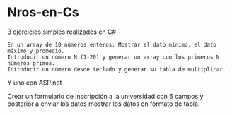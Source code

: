 # Nros-en-Cs

3 ejercicios simples realizados en C#

	En un array de 10 números enteros. Mostrar el dato mínimo, el dato máximo y promedio.
	Introducir un número N (1-20) y generar un array con los primeros N números primos.
	Introducir un número desde teclado y generar su tabla de multiplicar.

Y uno con ASP.net

Crear un formulario de inscripción a la universidad con 6 campos y posterior a enviar los datos mostrar los datos en formato de tabla. 
